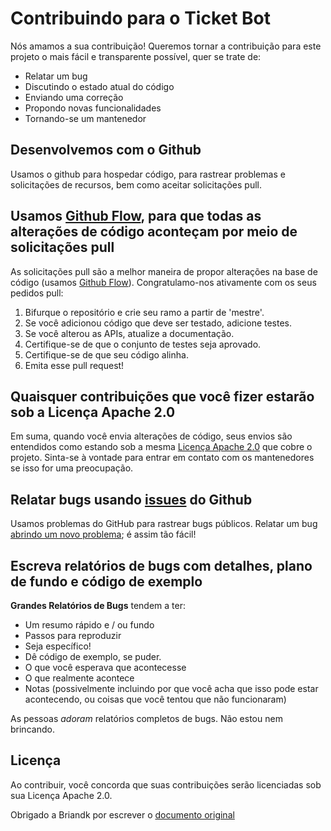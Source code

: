 # Contribuindo para o Ticket Bot
Nós amamos a sua contribuição! Queremos tornar a contribuição para este projeto o mais fácil e transparente possível, quer se trate de:

- Relatar um bug
- Discutindo o estado atual do código
- Enviando uma correção
- Propondo novas funcionalidades
- Tornando-se um mantenedor

## Desenvolvemos com o Github
Usamos o github para hospedar código, para rastrear problemas e solicitações de recursos, bem como aceitar solicitações pull.

## Usamos [Github Flow](https://docs.github.com/en/get-started/quickstart/github-flow), para que todas as alterações de código aconteçam por meio de solicitações pull
As solicitações pull são a melhor maneira de propor alterações na base de código (usamos [Github Flow](https://docs.github.com/en/get-started/quickstart/github-flow)). Congratulamo-nos ativamente com os seus pedidos pull:

1. Bifurque o repositório e crie seu ramo a partir de 'mestre'.
2. Se você adicionou código que deve ser testado, adicione testes.
3. Se você alterou as APIs, atualize a documentação.
4. Certifique-se de que o conjunto de testes seja aprovado.
5. Certifique-se de que seu código alinha.
6. Emita esse pull request!

## Quaisquer contribuições que você fizer estarão sob a Licença Apache 2.0
Em suma, quando você envia alterações de código, seus envios são entendidos como estando sob a mesma [Licença Apache 2.0](http://choosealicense.com/licenses/apache-2.0/) que cobre o projeto. Sinta-se à vontade para entrar em contato com os mantenedores se isso for uma preocupação.

## Relatar bugs usando [issues](https://github.com/philipxlima/Ticket-Bot/issues) do Github
Usamos problemas do GitHub para rastrear bugs públicos. Relatar um bug [abrindo um novo problema](); é assim tão fácil!

## Escreva relatórios de bugs com detalhes, plano de fundo e código de exemplo

**Grandes Relatórios de Bugs** tendem a ter:

- Um resumo rápido e / ou fundo
- Passos para reproduzir
- Seja específico!
- Dê código de exemplo, se puder.
- O que você esperava que acontecesse
- O que realmente acontece
- Notas (possivelmente incluindo por que você acha que isso pode estar acontecendo, ou coisas que você tentou que não funcionaram)

As pessoas *adoram* relatórios completos de bugs. Não estou nem brincando.

## Licença
Ao contribuir, você concorda que suas contribuições serão licenciadas sob sua Licença Apache 2.0.

Obrigado a Briandk por escrever o [documento original](https://gist.github.com/briandk/3d2e8b3ec8daf5a27a62)
